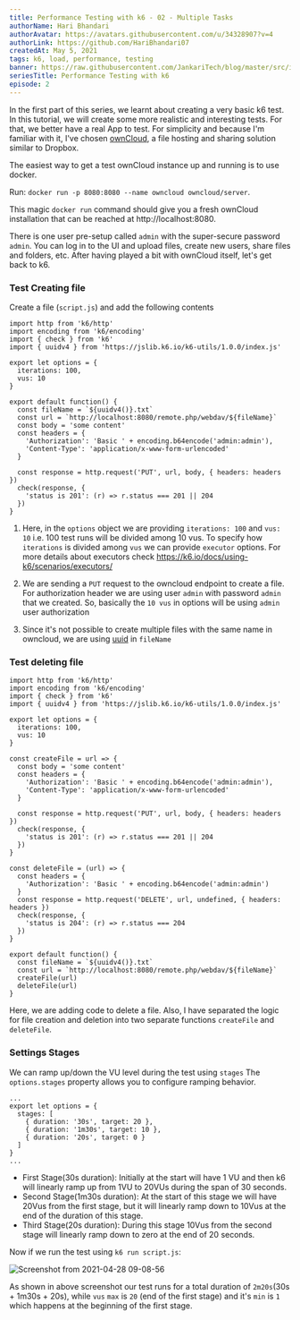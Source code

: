 ```yaml
---
title: Performance Testing with k6 - 02 - Multiple Tasks
authorName: Hari Bhandari
authorAvatar: https://avatars.githubusercontent.com/u/34328907?v=4
authorLink: https://github.com/HariBhandari07
createdAt: May 5, 2021
tags: k6, load, performance, testing
banner: https://raw.githubusercontent.com/JankariTech/blog/master/src/imgs/fallback_banner.png
seriesTitle: Performance Testing with k6
episode: 2
---
```

In the first part of this series, we learnt about creating a very basic k6 test. In this tutorial, we will create some more realistic and interesting tests.
 For that, we better have a real App to test. For simplicity and because I'm familiar with it, I've chosen [ownCloud](https://owncloud.com/), a file hosting and sharing
 solution similar to Dropbox.

The easiest way to get a test ownCloud instance up and running is to use docker.

Run: `docker run -p 8080:8080 --name owncloud owncloud/server`.

This magic `docker run` command should give you a fresh ownCloud installation that can be reached at http://localhost:8080.

There is one user pre-setup called `admin` with the super-secure password `admin`. You can log in to the UI and upload files, create new users, share files and folders, etc.
After having played a bit with ownCloud itself, let's get back to k6.

### Test Creating file
Create a file (`script.js`) and add the following contents
```
import http from 'k6/http'
import encoding from 'k6/encoding'
import { check } from 'k6'
import { uuidv4 } from 'https://jslib.k6.io/k6-utils/1.0.0/index.js'

export let options = {
  iterations: 100,
  vus: 10
}

export default function() {
  const fileName = `${uuidv4()}.txt`
  const url = `http://localhost:8080/remote.php/webdav/${fileName}`
  const body = 'some content'
  const headers = {
    'Authorization': 'Basic ' + encoding.b64encode('admin:admin'),
    'Content-Type': 'application/x-www-form-urlencoded'
  }

  const response = http.request('PUT', url, body, { headers: headers })
  check(response, {
    'status is 201': (r) => r.status === 201 || 204
  })
}
```

1. Here, in the `options` object we are providing `iterations: 100` and `vus: 10` i.e. 100 test runs will be divided among 10 vus. To specify how `iterations` is divided among `vus` we can provide `executor` options. For more details about executors check https://k6.io/docs/using-k6/scenarios/executors/

2. We are sending a `PUT` request to the owncloud endpoint to create a file. For authorization header we are using user `admin` with password `admin` that we created. So, basically the `10 vus` in options will be using `admin` user authorization

3. Since it's not possible to create multiple files with the same name in owncloud, we are using [uuid](https://en.wikipedia.org/wiki/Universally_unique_identifier) in `fileName`

### Test deleting file
```
import http from 'k6/http'
import encoding from 'k6/encoding'
import { check } from 'k6'
import { uuidv4 } from 'https://jslib.k6.io/k6-utils/1.0.0/index.js'

export let options = {
  iterations: 100,
  vus: 10
}

const createFile = url => {
  const body = 'some content'
  const headers = {
    'Authorization': 'Basic ' + encoding.b64encode('admin:admin'),
    'Content-Type': 'application/x-www-form-urlencoded'
  }

  const response = http.request('PUT', url, body, { headers: headers })
  check(response, {
    'status is 201': (r) => r.status === 201 || 204
  })
}

const deleteFile = (url) => {
  const headers = {
    'Authorization': 'Basic ' + encoding.b64encode('admin:admin')
  }
  const response = http.request('DELETE', url, undefined, { headers: headers })
  check(response, {
    'status is 204': (r) => r.status === 204
  })
}

export default function() {
  const fileName = `${uuidv4()}.txt`
  const url = `http://localhost:8080/remote.php/webdav/${fileName}`
  createFile(url)
  deleteFile(url)
}
```

Here, we are adding code to delete a file. Also, I have separated the logic for file creation and deletion into two separate functions `createFile` and `deleteFile`.

### Settings Stages
We can ramp up/down the VU level during the test using `stages`  The `options.stages` property allows you to configure ramping behavior.

```
...
export let options = {
  stages: [
    { duration: '30s', target: 20 },
    { duration: '1m30s', target: 10 },
    { duration: '20s', target: 0 }
  ]
}
...
```
- First Stage(30s duration): Initially at the start will have 1 VU and then k6 will linearly ramp up from 1VU to 20VUs during the span of 30 seconds.
- Second Stage(1m30s duration): At the start of this stage we will have 20Vus from the first stage, but it will linearly ramp down to 10Vus at the end of the duration of this stage.
- Third Stage(20s duration): During this stage 10Vus from the second stage will linearly ramp down to zero at the end of 20 seconds.

Now if we run the test using `k6 run script.js`:

![Screenshot from 2021-04-28 09-08-56](https://user-images.githubusercontent.com/34328907/116341872-6baf0d00-a801-11eb-97a4-340fbeb165ee.png)

As shown in above screenshot our test runs for a total duration of `2m20s`(30s + 1m30s + 20s), while `vus` `max` is `20` (end of the first stage) and it's `min` is `1` which happens at the beginning of the first stage.


